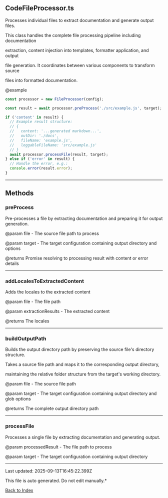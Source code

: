 ## CodeFileProcessor.ts





 Processes individual files to extract documentation and generate output files.



 This class handles the complete file processing pipeline including documentation

 extraction, content injection into templates, formatter application, and output

 file generation. It coordinates between various components to transform source

 files into formatted documentation.



 @example

 ```typescript
 const processor = new FileProcessor(config);

 const result = await processor.preProcess('./src/example.js', target);

 if ('content' in result) {
   // Example result structure:
   // {
   //   content: '...generated markdown...',
   //   outDir: './docs',
   //   fileName: 'example.js',
   //   loggableFileName: 'src/example.js'
   // }
   await processor.processFile(result, target);
 } else if ('error' in result) {
   // Handle the error, e.g.:
   console.error(result.error);
 }
 ```
 



---



## Methods



### **preProcess**

 Pre-processes a file by extracting documentation and preparing it for output generation.



 @param file - The source file path to process

 @param target - The target configuration containing output directory and options

 @returns Promise resolving to processing result with content or error details

 



---



### **addLocalesToExtractedContent**

 Adds the locales to the extracted content

 @param file - The file path

 @param extractionResults - The extracted content

 @returns The locales

 



---



### **buildOutputPath**

 Builds the output directory path by preserving the source file's directory structure.

 

 Takes a source file path and maps it to the corresponding output directory,

 maintaining the relative folder structure from the target's working directory.

 

 @param file - The source file path

 @param target - The target configuration containing output directory and glob options

 @returns The complete output directory path

 



---



### **processFile**

 Processes a single file by extracting documentation and generating output.



 @param processedResult - The file path to process

 @param target - The target configuration containing output directory

 



---



Last updated: 2025-09-13T16:45:22.399Z



This file is auto generated. Do not edit manually.*



[Back to Index](./index.md)
